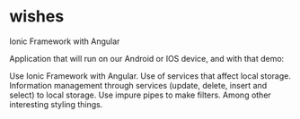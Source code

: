 # wishes
Ionic Framework with Angular

Application that will run on our Android or IOS device, and with that demo:

Use Ionic Framework with Angular.
Use of services that affect local storage.
Information management through services (update, delete, insert and select) to local storage.
Use impure pipes to make filters. 
Among other interesting styling things.
